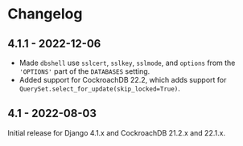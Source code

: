 # Changelog

## 4.1.1 - 2022-12-06

- Made `dbshell` use `sslcert`, `sslkey`, `sslmode`, and `options` from the
  `'OPTIONS'` part of the `DATABASES` setting.
- Added support for CockroachDB 22.2, which adds support for
  `QuerySet.select_for_update(skip_locked=True)`.

## 4.1 - 2022-08-03

Initial release for Django 4.1.x and CockroachDB 21.2.x and 22.1.x.
